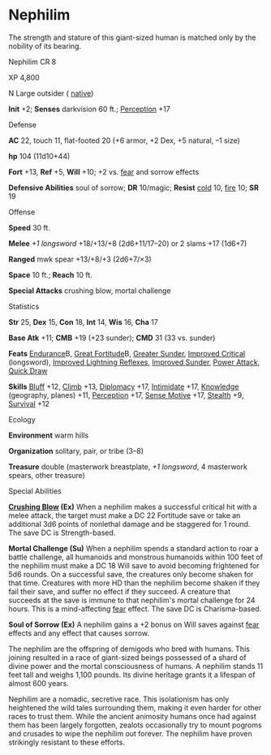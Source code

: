 # Nephilim

The strength and stature of this giant-sized human is matched only by the nobility of its bearing.

Nephilim CR 8

XP 4,800

N Large outsider ( [native](/pathfinderRPG/prd/monsters/creatureTypes.html#_native-subtype))

**Init** +2; **Senses** darkvision 60 ft.; [Perception](/pathfinderRPG/prd/skills/perception.html#_perception) +17

Defense

**AC** 22, touch 11, flat-footed 20 (+6 armor, +2 Dex, +5 natural, –1 size)

**hp** 104 (11d10+44)

**Fort** +13, **Ref** +5, **Will** +10; +2 vs. [fear](/pathfinderRPG/prd/monsters/universalMonsterRules.html#_fear-(su-or-sp)) and sorrow effects

**Defensive Abilities** soul of sorrow; **DR** 10/magic; **Resist** [cold](/pathfinderRPG/prd/monsters/creatureTypes.html#_cold-subtype) 10, [fire](/pathfinderRPG/prd/monsters/creatureTypes.html#_fire-subtype) 10; **SR** 19

Offense

**Speed** 30 ft.

**Melee** _+1 longsword_ +18/+13/+8 (2d6+11/17–20) or 2 slams +17 (1d6+7)

**Ranged** mwk spear +13/+8/+3 (2d6+7/×3)

**Space** 10 ft.; **Reach** 10 ft.

**Special Attacks** crushing blow, mortal challenge

Statistics

**Str** 25, **Dex** 15, **Con** 18, **Int** 14, **Wis** 16, **Cha** 17

**Base Atk** +11; **CMB** +19 (+23 sunder); **CMD** 31 (33 vs. sunder)

**Feats** [Endurance](/pathfinderRPG/prd/feats.html#_endurance)B, [Great Fortitude](/pathfinderRPG/prd/feats.html#_great-fortitude)B, [Greater Sunder](/pathfinderRPG/prd/feats.html#_greater-sunder), [Improved Critical](/pathfinderRPG/prd/feats.html#_improved-critical) (longsword), [Improved Lightning Reflexes](/pathfinderRPG/prd/feats.html#_improved-lightning-reflexes), [Improved Sunder](/pathfinderRPG/prd/feats.html#_improved-sunder), [Power Attack](/pathfinderRPG/prd/feats.html#_power-attack), [Quick Draw](/pathfinderRPG/prd/feats.html#_quick-draw)

**Skills** [Bluff](/pathfinderRPG/prd/skills/bluff.html#_bluff) +12, [Climb](/pathfinderRPG/prd/skills/climb.html#_climb) +13, [Diplomacy](/pathfinderRPG/prd/skills/diplomacy.html#_diplomacy) +17, [Intimidate](/pathfinderRPG/prd/skills/intimidate.html#_intimidate) +17, [Knowledge](/pathfinderRPG/prd/skills/knowledge.html#_knowledge) (geography, planes) +11, [Perception](/pathfinderRPG/prd/skills/perception.html#_perception) +17, [Sense Motive](/pathfinderRPG/prd/skills/senseMotive.html#_sense-motive) +17, [Stealth](/pathfinderRPG/prd/skills/stealth.html#_stealth) +9, [Survival](/pathfinderRPG/prd/skills/survival.html#_survival) +12

Ecology

**Environment** warm hills

**Organization** solitary, pair, or tribe (3–8)

**Treasure** double (masterwork breastplate, _+1 longsword_, 4 masterwork spears, other treasure)

Special Abilities

**[Crushing Blow](/pathfinderRPG/prd/ultimateCombat/ultimateCombatFeats.html#_crushing-blow) (Ex)** When a nephilim makes a successful critical hit with a melee attack, the target must make a DC 22 Fortitude save or take an additional 3d6 points of nonlethal damage and be staggered for 1 round. The save DC is Strength-based.

**Mortal Challenge (Su)** When a nephilim spends a standard action to roar a battle challenge, all humanoids and monstrous humanoids within 100 feet of the nephilim must make a DC 18 Will save to avoid becoming frightened for 5d6 rounds. On a successful save, the creatures only become shaken for that time. Creatures with more HD than the nephilim become shaken if they fail their save, and suffer no effect if they succeed. A creature that succeeds at the save is immune to that nephilim's mortal challenge for 24 hours. This is a mind-affecting [fear](/pathfinderRPG/prd/monsters/universalMonsterRules.html#_fear-(su-or-sp)) effect. The save DC is Charisma-based.

**Soul of Sorrow (Ex)** A nephilim gains a +2 bonus on Will saves against [fear](/pathfinderRPG/prd/monsters/universalMonsterRules.html#_fear-(su-or-sp)) effects and any effect that causes sorrow.

The nephilim are the offspring of demigods who bred with humans. This joining resulted in a race of giant-sized beings possessed of a shard of divine power and the mortal consciousness of humans. A nephilim stands 11 feet tall and weighs 1,100 pounds. Its divine heritage grants it a lifespan of almost 600 years.

Nephilim are a nomadic, secretive race. This isolationism has only heightened the wild tales surrounding them, making it even harder for other races to trust them. While the ancient animosity humans once had against them has been largely forgotten, zealots occasionally try to mount pogroms and crusades to wipe the nephilim out forever. The nephilim have proven strikingly resistant to these efforts.


